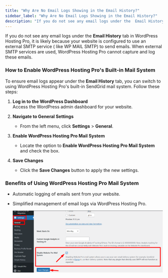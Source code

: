 ```yaml
---
title: "Why Are No Email Logs Showing in the Email History?"
sidebar_label: "Why Are No Email Logs Showing in the Email History?"
description: "If you do not see any email logs under the  Email History  tab in WordPress Hosting Pro, it is likely because your website is configured to use an external SMT"
---
```


If you do not see any email logs under the **Email History** tab in WordPress Hosting Pro, it is likely because your website is configured to use an external SMTP service ( like WP MAIL SMTP) to send emails. When external SMTP services are used, WordPress Hosting Pro cannot capture and log these emails.

### How to Enable WordPress Hosting Pro's Built-in Mail System

To ensure email logs appear under the **Email History** tab, you can switch to using WordPress Hosting Pro's built-in SendGrid mail system. Follow these steps:

1.  **Log in to the WordPress Dashboard**  
    Access the WordPress admin dashboard for your website.
    
2.  **Navigate to General Settings**
    
    *   From the left menu, click **Settings** > **General**.
3.  **Enable WordPress Hosting Pro Mail System**
    
    *   Locate the option to **Enable WordPress Hosting Pro Mail System** and check the box.
4.  **Save Changes**
    
    *   Click the **Save Changes** button to apply the new settings.

### Benefits of Using WordPress Hosting Pro Mail System

*   Automatic logging of emails sent from your website.
*   Simplified management of email logs via WordPress Hosting Pro.  
      
    ![](./img/32999695738775-37b5e4beff.png)